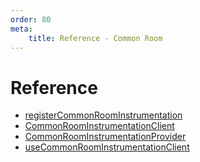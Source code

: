 ```yaml
---
order: 80
meta:
    title: Reference - Common Room
---
```


# Reference

- [registerCommonRoomInstrumentation](./registerCommonRoomInstrumentation.md)
- [CommonRoomInstrumentationClient](./CommonRoomInstrumentationClient.md)
- [CommonRoomInstrumentationProvider](./CommonRoomInstrumentationProvider.md)
- [useCommonRoomInstrumentationClient](useCommonRoomInstrumentationClient.md)
